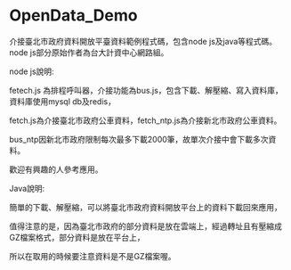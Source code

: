 # OpenData_Demo

介接臺北市政府資料開放平臺資料範例程式碼，包含node js及java等程式碼。node js部分原始作者為台大計資中心網路組。

node js說明:

fetech.js 為排程呼叫器，介接功能為bus.js，包含下載、解壓縮、寫入資料庫，資料庫使用mysql db及redis，

fetch.js為介接臺北市政府公車資料，fetch_ntp.js為介接新北市政府公車資料。

bus_ntp因新北市政府限制每次最多下載2000筆，故單次介接中會下載多次資料。

歡迎有興趣的人參考應用。

Java說明:

簡單的下載、解壓縮，可以將臺北市政府資料開放平台上的資料下載回來應用，

值得注意的是，因為臺北市政府的部分資料是放在雲端上，經過轉址且有壓縮成GZ檔案格式，部分資料是放在平台上，

所以在取用的時候要注意資料是不是GZ檔案喔。
